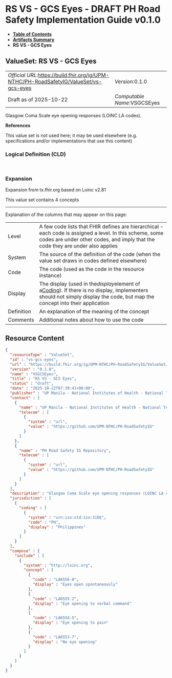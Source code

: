 # RS VS - GCS Eyes - DRAFT PH Road Safety Implementation Guide v0.1.0

* [**Table of Contents**](toc.md)
* [**Artifacts Summary**](artifacts.md)
* **RS VS - GCS Eyes**

## ValueSet: RS VS - GCS Eyes 

| | |
| :--- | :--- |
| *Official URL*:https://build.fhir.org/ig/UPM-NTHC/PH-RoadSafetyIG/ValueSet/vs-gcs-eyes | *Version*:0.1.0 |
| Draft as of 2025-10-22 | *Computable Name*:VSGCSEyes |

 
Glasgow Coma Scale eye opening responses (LOINC LA codes). 

 **References** 

This value set is not used here; it may be used elsewhere (e.g. specifications and/or implementations that use this content)

### Logical Definition (CLD)

 

### Expansion

Expansion from tx.fhir.org based on Loinc v2.81

This value set contains 4 concepts

-------

 Explanation of the columns that may appear on this page: 

| | |
| :--- | :--- |
| Level | A few code lists that FHIR defines are hierarchical - each code is assigned a level. In this scheme, some codes are under other codes, and imply that the code they are under also applies |
| System | The source of the definition of the code (when the value set draws in codes defined elsewhere) |
| Code | The code (used as the code in the resource instance) |
| Display | The display (used in the*display*element of a[Coding](http://hl7.org/fhir/R4/datatypes.html#Coding)). If there is no display, implementers should not simply display the code, but map the concept into their application |
| Definition | An explanation of the meaning of the concept |
| Comments | Additional notes about how to use the code |



## Resource Content

```json
{
  "resourceType" : "ValueSet",
  "id" : "vs-gcs-eyes",
  "url" : "https://build.fhir.org/ig/UPM-NTHC/PH-RoadSafetyIG/ValueSet/vs-gcs-eyes",
  "version" : "0.1.0",
  "name" : "VSGCSEyes",
  "title" : "RS VS - GCS Eyes",
  "status" : "draft",
  "date" : "2025-10-22T07:39:41+00:00",
  "publisher" : "UP Manila - National Institutes of Health - National Telehealth Center",
  "contact" : [
    {
      "name" : "UP Manila - National Institutes of Health - National Telehealth Center",
      "telecom" : [
        {
          "system" : "url",
          "value" : "https://github.com/UPM-NTHC/PH-RoadSafetyIG"
        }
      ]
    },
    {
      "name" : "PH Road Safety IG Repository",
      "telecom" : [
        {
          "system" : "url",
          "value" : "https://github.com/UPM-NTHC/PH-RoadSafetyIG"
        }
      ]
    }
  ],
  "description" : "Glasgow Coma Scale eye opening responses (LOINC LA codes).",
  "jurisdiction" : [
    {
      "coding" : [
        {
          "system" : "urn:iso:std:iso:3166",
          "code" : "PH",
          "display" : "Philippines"
        }
      ]
    }
  ],
  "compose" : {
    "include" : [
      {
        "system" : "http://loinc.org",
        "concept" : [
          {
            "code" : "LA6556-0",
            "display" : "Eyes open spontaneously"
          },
          {
            "code" : "LA6555-2",
            "display" : "Eye opening to verbal command"
          },
          {
            "code" : "LA6554-5",
            "display" : "Eye opening to pain"
          },
          {
            "code" : "LA6553-7",
            "display" : "No eye opening"
          }
        ]
      }
    ]
  }
}

```
